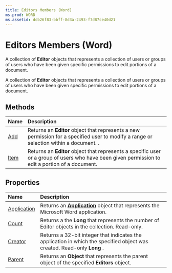```yaml
---
title: Editors Members (Word)
ms.prod: WORD
ms.assetid: dcb26f83-bbff-8d3a-2493-f7d87ce40d21
---
```



# Editors Members (Word)
A collection of  **Editor** objects that represents a collection of users or groups of users who have been given specific permissions to edit portions of a document.

A collection of  **Editor** objects that represents a collection of users or groups of users who have been given specific permissions to edit portions of a document.


## Methods



|**Name**|**Description**|
|:-----|:-----|
|[Add](editors-add-method-word.md)|Returns an  **Editor** object that represents a new permission for a specified user to modify a range or selection within a document. .|
|[Item](editors-item-method-word.md)|Returns an  **Editor** object that represents a specific user or a group of users who have been given permission to edit a portion of a document.|

## Properties



|**Name**|**Description**|
|:-----|:-----|
|[Application](editors-application-property-word.md)|Returns an  **[Application](application-object-word.md)** object that represents the Microsoft Word application.|
|[Count](editors-count-property-word.md)|Returns a the  **Long** that represents the number of Editor objects in the collection. Read-only.|
|[Creator](editors-creator-property-word.md)|Returns a 32-bit integer that indicates the application in which the specified object was created. Read-only  **Long** .|
|[Parent](editors-parent-property-word.md)|Returns an  **Object** that represents the parent object of the specified **Editors** object.|

